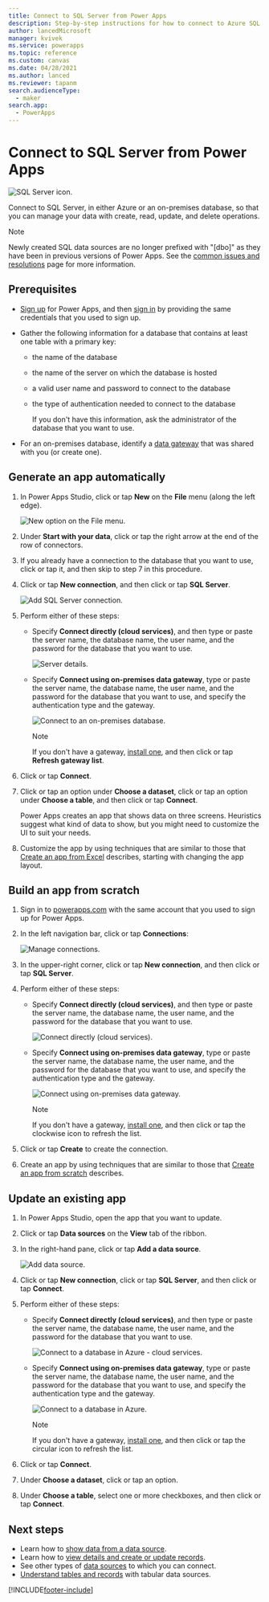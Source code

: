 ```yaml
---
title: Connect to SQL Server from Power Apps
description: Step-by-step instructions for how to connect to Azure SQL or an on-premises SQL Server database
author: lancedMicrosoft
manager: kvivek
ms.service: powerapps
ms.topic: reference
ms.custom: canvas
ms.date: 04/28/2021
ms.author: lanced
ms.reviewer: tapanm
search.audienceType: 
  - maker
search.app: 
  - PowerApps
---
```

# Connect to SQL Server from Power Apps
![SQL Server icon.](./media/connection-azure-sqldatabase/sqlicon.png)

Connect to SQL Server, in either Azure or an on-premises database, so that you can manage your data with create, read, update, and delete operations.

> [!NOTE] 
> Newly created SQL data sources are no longer prefixed with "[dbo]" as they have been in previous versions of Power Apps. See the [common issues and resolutions](../common-issues-and-resolutions.md) page for more information.

## Prerequisites

* [Sign up](../../signup-for-powerapps.md) for Power Apps, and then [sign in](https://make.powerapps.com?utm_source=padocs&utm_medium=linkinadoc&utm_campaign=referralsfromdoc) by providing the same credentials that you used to sign up.
* Gather the following information for a database that contains at least one table with a primary key:
  
  * the name of the database
  * the name of the server on which the database is hosted
  * a valid user name and password to connect to the database
  * the type of authentication needed to connect to the database
    
    If you don't have this information, ask the administrator of the database that you want to use.
* For an on-premises database, identify a [data gateway](../gateway-management.md) that was shared with you (or create one).

## Generate an app automatically
1. In Power Apps Studio, click or tap **New** on the **File** menu (along the left edge).
   
    ![New option on the File menu.](./media/connection-azure-sqldatabase/file-new.png)
2. Under **Start with your data**, click or tap the right arrow at the end of the row of connectors.
3. If you already have a connection to the database that you want to use, click or tap it, and then skip to step 7 in this procedure.
4. Click or tap **New connection**, and then click or tap **SQL Server**.
   
    ![Add SQL Server connection.](./media/connection-azure-sqldatabase/add-sql-connection.png)
5. Perform either of these steps:
   
   * Specify **Connect directly (cloud services)**, and then type or paste the server name, the database name, the user name, and the password for the database that you want to use.
     
       ![Server details.](./media/connection-azure-sqldatabase/connect-azure.png "Server details")
   * Specify **Connect using on-premises data gateway**, type or paste the server name, the database name, the user name, and the password for the database that you want to use, and specify the authentication type and the gateway.
     
       ![Connect to an on-premises database.](./media/connection-azure-sqldatabase/connect-onprem.png)
     
       > [!NOTE]
     > If you don't have a gateway, [install one](../gateway-reference.md), and then click or tap **Refresh gateway list**.
6. Click or tap **Connect**.
7. Click or tap an option under **Choose a dataset**, click or tap an option under **Choose a table**, and then click or tap **Connect**.
   
    Power Apps creates an app that shows data on three screens. Heuristics suggest what kind of data to show, but you might need to customize the UI to suit your needs.
8. Customize the app by using techniques that are similar to those that [Create an app from Excel](../get-started-create-from-data.md) describes, starting with changing the app layout.

## Build an app from scratch
1. Sign in to [powerapps.com](https://make.powerapps.com?utm_source=padocs&utm_medium=linkinadoc&utm_campaign=referralsfromdoc) with the same account that you used to sign up for Power Apps.
2. In the left navigation bar, click or tap **Connections**:  
   
    ![Manage connections.](./media/connection-azure-sqldatabase/manage-connections.png)
3. In the upper-right corner, click or tap **New connection**, and then click or tap **SQL Server**.
4. Perform either of these steps:
   
   * Specify **Connect directly (cloud services)**, and then type or paste the server name, the database name, the user name, and the password for the database that you want to use.
     
       ![Connect directly (cloud services).](./media/connection-azure-sqldatabase/connect-azure-portal.png "Connect directly (cloud services)")
   * Specify **Connect using on-premises data gateway**, type or paste the server name, the database name, the user name, and the password for the database that you want to use, and specify the authentication type and the gateway.
     
       ![Connect using on-premises data gateway.](./media/connection-azure-sqldatabase/connect-onprem-portal.png "Connect using on-premises data gateway")
     
       > [!NOTE]
     > If you don't have a gateway, [install one](../gateway-reference.md), and then click or tap the clockwise icon to refresh the list.
5. Click or tap **Create** to create the connection.
6. Create an app by using techniques that are similar to those that [Create an app from scratch](../get-started-create-from-blank.md) describes.

## Update an existing app
1. In Power Apps Studio, open the app that you want to update.
2. Click or tap **Data sources** on the **View** tab of the ribbon.
3. In the right-hand pane, click or tap **Add a data source**.
   
    ![Add data source.](./media/connection-azure-sqldatabase/add-data-source.png)
4. Click or tap **New connection**, click or tap **SQL Server**, and then click or tap **Connect**.
5. Perform either of these steps:
   
   * Specify **Connect directly (cloud services)**, and then type or paste the server name, the database name, the user name, and the password for the database that you want to use.
     
       ![Connect to a database in Azure - cloud services.](./media/connection-azure-sqldatabase/connect-azure-fromblank.png "Connect to a database in Azure - cloud services")
   * Specify **Connect using on-premises data gateway**, type or paste the server name, the database name, the user name, and the password for the database that you want to use, and specify the authentication type and the gateway.
     
       ![Connect to a database in Azure.](./media/connection-azure-sqldatabase/connect-onprem-fromblank.png)
     
       > [!NOTE]
     > If you don't have a gateway, [install one](../gateway-reference.md), and then click or tap the circular icon to refresh the list.
6. Click or tap **Connect**.
7. Under **Choose a dataset**, click or tap an option.
8. Under **Choose a table**, select one or more checkboxes, and then click or tap **Connect**.

## Next steps
* Learn how to [show data from a data source](../add-gallery.md).
* Learn how to [view details and create or update records](../add-form.md).
* See other types of [data sources](../connections-list.md) to which you can connect.  
* [Understand tables and records](../working-with-tables.md) with tabular data sources.

<!--NotAvailableYet
## View the available functions ##
This connection includes the following functions:

| Function Name |  Description |
| --- | --- |
|[GetItems](connection-azure-sqldatabase.md#getitems) | Retrieves rows from a SQL table |
|[PostItem](connection-azure-sqldatabase.md#postitem) | Inserts a new row into a SQL table |
|[GetItem](connection-azure-sqldatabase.md#getitem) | Retrieves a single row from a SQL table |
|[DeleteItem](connection-azure-sqldatabase.md#deleteitem) | Deletes a row from a SQL table |
|[PatchItem](connection-azure-sqldatabase.md#patchitem) | Updates an existing row in a SQL table |
|[GetTables](connection-azure-sqldatabase.md#gettables) | Retrieves tables from a SQL database |

### GetItems
Get rows: Retrieves rows from a SQL table

#### Input properties

| Name| Data Type|Required|Description|
| ---|---|---|---|
|table|string|yes|Name of SQL table|
|$skip|integer|no|Number of entries to skip (default = 0)|
|$top|integer|no|Maximum number of entries to retrieve (default = 256)|
|$filter|string|no|An ODATA filter query to restrict the number of entries|
|$orderby|string|no|An ODATA orderBy query for specifying the order of entries|

### PostItem
Insert row: Inserts a new row into a SQL table

#### Input properties

| Name| Data Type|Required|Description|
| ---|---|---|---|
|table|string|yes|Name of SQL table|
|item| |yes|Row to insert into the specified table in SQL|

#### Output properties

| Property Name | Data Type | Required | Description |
|---|---|---|---|
|value|array|No | |


### GetItem
Get row: Retrieves a single row from a SQL table

#### Input properties

| Name| Data Type|Required|Description|
| ---|---|---|---|
|table|string|yes|Name of SQL table|
|id|string|yes|Unique identifier of the row to retrieve|

#### Output properties

| Property Name | Data Type | Required | Description |
|---|---|---|---|
|ItemInternalId|string|No | |


### DeleteItem
Delete row: Deletes a row from a SQL table

#### Input properties

| Name| Data Type|Required|Description|
| ---|---|---|---|
|table|string|yes|Name of SQL table|
|id|string|yes|Unique identifier of the row to delete|

#### Output properties
None.

### PatchItem
Update row: Updates an existing row in a SQL table

#### Input properties

| Name| Data Type|Required|Description|
| ---|---|---|---|
|table|string|yes|Name of SQL table|
|id|string|yes|Unique identifier of the row to update|
|item| |yes|Row with updated values|

#### Output properties

| Property Name | Data Type | Required | Description |
|---|---|---|---|
|ItemInternalId|string|No | &nbsp; |


### GetTables
Get tables: Retrieves tables from a SQL database

#### Input properties
None.

#### Output properties

| Property Name | Data Type | Required | Description |
|---|---|---|---|
|value|array|No | Can output the Name and DisplayName properties |

### ExecuteProcedure
Execute stored procedure: Executes a stored procedure in SQL

#### Input properties

| Name| Data Type|Required|Description|
| ---|---|---|---|
|procedure|string|yes|Procedure name|
|parameters| |yes|Input parameters|

#### Output properties
Result of the stored procedure execution.

| Property Name | Data Type | Required | Description |
|---|---|---|---|
|OutputParameters|object|No | Output parameter values |
|ReturnCode|integer|No | Return code of a procedure |
|ResultSets|object|No | Result sets|

-->


[!INCLUDE[footer-include](../../../includes/footer-banner.md)]
